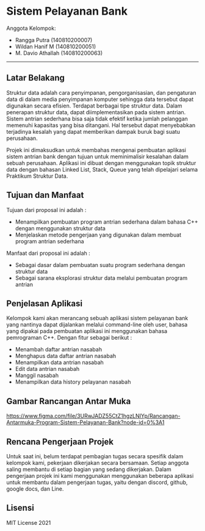 # Sistem Pelayanan Bank

Anggota Kelompok:
* Rangga Putra      (140810200007)
* Wildan Hanif M    (140810200051)
* M. Davio Athallah (140810200063)
---
## Latar Belakang
Struktur data adalah cara penyimpanan, pengorganisasian, dan pengaturan data di dalam media penyimpanan komputer sehingga data tersebut dapat digunakan secara efisien. Terdapat berbagai tipe struktur data. Dalam penerapan struktur data, dapat diimplementasikan pada sistem antrian. Sistem antrian sederhana bisa saja tidak efektif ketika jumlah pelanggan memenuhi kapasitas yang bisa ditangani. Hal tersebut dapat menyebabkan terjadinya kesalah  yang dapat memberikan dampak buruk bagi suatu perusahaan.

Projek ini dimaksudkan untuk membahas mengenai pembuatan aplikasi sistem antrian bank dengan tujuan untuk meminimalisir kesalahan dalam sebuah perusahaan. Aplikasi ini dibuat dengan menggunakan topik struktur data dengan bahasan Linked List, Stack, Queue yang telah dipelajari selama Praktikum Struktur Data.

## Tujuan dan Manfaat
Tujuan dari proposal ini adalah :
- Menampilkan pembuatan program antrian sederhana dalam bahasa C++ dengan menggunakan struktur data
- Menjelaskan metode pengerjaan yang digunakan dalam membuat program antrian sederhana

Manfaat dari proposal ini adalah :
- Sebagai dasar dalam pembuatan suatu program sederhana dengan struktur data
- Sebagai sarana eksplorasi struktur data melalui pembuatan program antrian

## Penjelasan Aplikasi
Kelompok kami akan merancang sebuah aplikasi sistem pelayanan bank yang nantinya dapat dijalankan melalui command-line oleh user, bahasa yang dipakai pada pembuatan aplikasi ini menggunakan bahasa pemrograman C++. Dengan fitur sebagai berikut :
- Menambah daftar antrian nasabah
- Menghapus data daftar antrian nasabah
- Menampilkan data antrian nasabah
- Edit data antrian nasabah
- Manggil nasabah
- Menampilkan data history pelayanan nasabah


## Gambar Rancangan Antar Muka
https://www.figma.com/file/3URwJADZ55CtZ1hgzLNIYp/Rancangan-Antarmuka-Program-Sistem-Pelayanan-Bank?node-id=0%3A1

## Rencana Pengerjaan Projek
Untuk saat ini, belum terdapat pembagian tugas secara spesifik dalam kelompok kami, pekerjaan dikerjakan secara bersamaan. Setiap anggota saling membantu di setiap bagian yang sedang dikerjakan. Dalam pengerjaan projek ini kami menggunakan menggunakan beberapa aplikasi untuk membantu dalam pengerjaan tugas, yaitu dengan discord, github, google docs, dan Line.

## Lisensi

MIT License 2021
